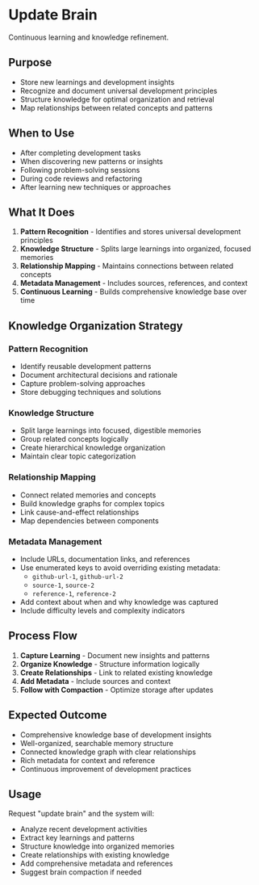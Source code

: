 # Update Brain

Continuous learning and knowledge refinement.

## Purpose
- Store new learnings and development insights
- Recognize and document universal development principles
- Structure knowledge for optimal organization and retrieval
- Map relationships between related concepts and patterns

## When to Use
- After completing development tasks
- When discovering new patterns or insights
- Following problem-solving sessions
- During code reviews and refactoring
- After learning new techniques or approaches

## What It Does
1. **Pattern Recognition** - Identifies and stores universal development principles
2. **Knowledge Structure** - Splits large learnings into organized, focused memories
3. **Relationship Mapping** - Maintains connections between related concepts
4. **Metadata Management** - Includes sources, references, and context
5. **Continuous Learning** - Builds comprehensive knowledge base over time

## Knowledge Organization Strategy

### Pattern Recognition
- Identify reusable development patterns
- Document architectural decisions and rationale
- Capture problem-solving approaches
- Store debugging techniques and solutions

### Knowledge Structure
- Split large learnings into focused, digestible memories
- Group related concepts logically
- Create hierarchical knowledge organization
- Maintain clear topic categorization

### Relationship Mapping
- Connect related memories and concepts
- Build knowledge graphs for complex topics
- Link cause-and-effect relationships
- Map dependencies between components

### Metadata Management
- Include URLs, documentation links, and references
- Use enumerated keys to avoid overriding existing metadata:
  - `github-url-1`, `github-url-2`
  - `source-1`, `source-2`
  - `reference-1`, `reference-2`
- Add context about when and why knowledge was captured
- Include difficulty levels and complexity indicators

## Process Flow
1. **Capture Learning** - Document new insights and patterns
2. **Organize Knowledge** - Structure information logically
3. **Create Relationships** - Link to related existing knowledge
4. **Add Metadata** - Include sources and context
5. **Follow with Compaction** - Optimize storage after updates

## Expected Outcome
- Comprehensive knowledge base of development insights
- Well-organized, searchable memory structure
- Connected knowledge graph with clear relationships
- Rich metadata for context and reference
- Continuous improvement of development practices

## Usage
Request "update brain" and the system will:
- Analyze recent development activities
- Extract key learnings and patterns
- Structure knowledge into organized memories
- Create relationships with existing knowledge
- Add comprehensive metadata and references
- Suggest brain compaction if needed
